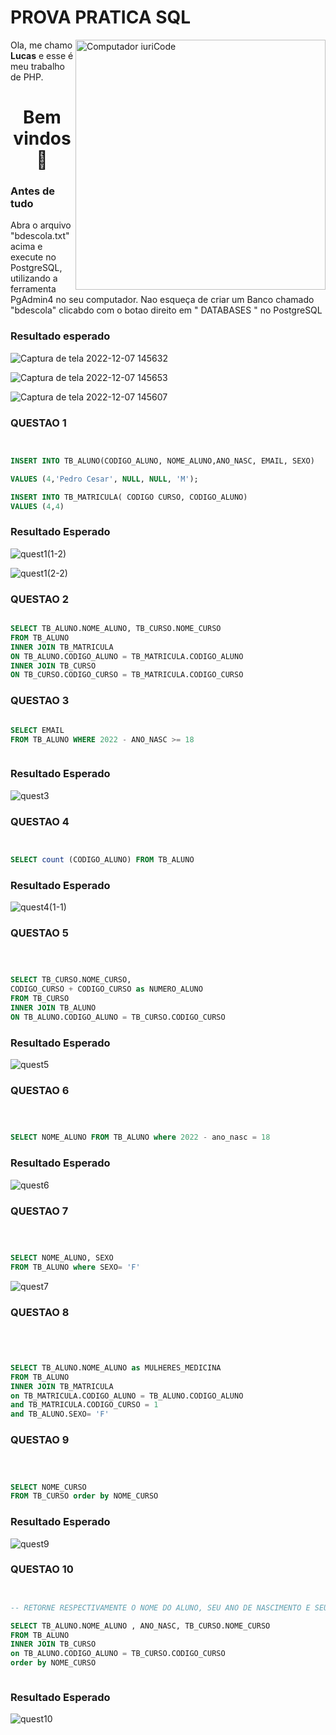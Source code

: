 # PROVA PRATICA SQL
<img src="https://raw.githubusercontent.com/MicaelliMedeiros/micaellimedeiros/master/image/computer-illustration.png" min-width="400px" max-width="400px" width="400px" align="right" alt="Computador iuriCode">

<p align="left"> Ola, me chamo <strong>Lucas</strong> e esse é meu trabalho de PHP.<br> 
<h1 align="center"> Bem vindos  👋</h1>


<h3 align="left">Antes de tudo </h3>
<p align="left">  Abra o arquivo "bdescola.txt" acima e execute no PostgreSQL, utilizando a ferramenta PgAdmin4 no seu computador. Nao esqueça de criar um Banco chamado "bdescola" clicabdo com o botao direito em " DATABASES " no PostgreSQL



<h3 align="left">Resultado esperado </h3>

![Captura de tela 2022-12-07 145632](https://user-images.githubusercontent.com/93049848/206259633-7270bb92-8a52-43d5-be3c-a50d524fb08e.png)

![Captura de tela 2022-12-07 145653](https://user-images.githubusercontent.com/93049848/206259641-9d354b91-1640-4489-b524-cdeef89da38f.png)

![Captura de tela 2022-12-07 145607](https://user-images.githubusercontent.com/93049848/206259644-30eb0c77-30bd-4502-b66a-863e0890c9dd.png)

### QUESTAO 1 

```SQL


INSERT INTO TB_ALUNO(CODIGO_ALUNO, NOME_ALUNO,ANO_NASC, EMAIL, SEXO)

VALUES (4,'Pedro Cesar', NULL, NULL, 'M');

INSERT INTO TB_MATRICULA( CODIGO CURSO, CODIGO_ALUNO)
VALUES (4,4)


```

<h3> Resultado Esperado </h3>

![quest1(1-2)](https://user-images.githubusercontent.com/93049848/206260508-981bca26-a847-493e-af39-e0bdeaba8c3e.png)

![quest1(2-2)](https://user-images.githubusercontent.com/93049848/206260580-ba31f1ae-271a-4fb1-9949-bfbc2ce789b0.png)



### QUESTAO 2

```SQL

SELECT TB_ALUNO.NOME_ALUNO, TB_CURSO.NOME_CURSO 
FROM TB_ALUNO 
INNER JOIN TB_MATRICULA 
ON TB_ALUNO.CODIGO_ALUNO = TB_MATRICULA.CODIGO_ALUNO
INNER JOIN TB_CURSO
ON TB_CURSO.CODIGO_CURSO = TB_MATRICULA.CODIGO_CURSO


```


### QUESTAO 3

```SQL

SELECT EMAIL
FROM TB_ALUNO WHERE 2022 - ANO_NASC >= 18



```
<h3> Resultado Esperado </h3>


![quest3](https://user-images.githubusercontent.com/93049848/206262205-ad6965c1-5095-4bb4-b68a-9601a5660881.png)



### QUESTAO 4


```SQL


SELECT count (CODIGO_ALUNO) FROM TB_ALUNO 


```


<h3> Resultado Esperado </h3>

![quest4(1-1)](https://user-images.githubusercontent.com/93049848/206442396-803f639c-933a-4ca3-9108-10c1f5271bd9.png)


### QUESTAO 5


```SQL



SELECT TB_CURSO.NOME_CURSO,
CODIGO_CURSO + CODIGO_CURSO as NUMERO_ALUNO
FROM TB_CURSO 
INNER JOIN TB_ALUNO 
ON TB_ALUNO.CODIGO_ALUNO = TB_CURSO.CODIGO_CURSO

```


<h3> Resultado Esperado </h3>

![quest5](https://user-images.githubusercontent.com/93049848/206442555-f7cf8de6-dede-4951-ba13-61d149aa2596.png)


### QUESTAO 6


```SQL



SELECT NOME_ALUNO FROM TB_ALUNO where 2022 - ano_nasc = 18


```

<h3> Resultado Esperado </h3>

![quest6](https://user-images.githubusercontent.com/93049848/206442700-b4ba7dcc-77da-4217-8920-4eac8935569b.png)



### QUESTAO 7


```SQL



SELECT NOME_ALUNO, SEXO
FROM TB_ALUNO where SEXO= 'F'

```

![quest7](https://user-images.githubusercontent.com/93049848/206442807-c949bb00-8637-4885-91fc-81015095a827.png)



### QUESTAO 8


```SQL




SELECT TB_ALUNO.NOME_ALUNO as MULHERES_MEDICINA
FROM TB_ALUNO 
INNER JOIN TB_MATRICULA
on TB_MATRICULA.CODIGO_ALUNO = TB_ALUNO.CODIGO_ALUNO
and TB_MATRICULA.CODIGO_CURSO = 1
and TB_ALUNO.SEXO= 'F'


```


### QUESTAO 9


```SQL



SELECT NOME_CURSO 
FROM TB_CURSO order by NOME_CURSO 

```

<h3> Resultado Esperado </h3>

![quest9](https://user-images.githubusercontent.com/93049848/206443138-977603df-f16a-4e57-81fd-53d4b6029ddd.png)



### QUESTAO 10


```SQL


-- RETORNE RESPECTIVAMENTE O NOME DO ALUNO, SEU ANO DE NASCIMENTO E SEU NOME DO CURSO 

SELECT TB_ALUNO.NOME_ALUNO , ANO_NASC, TB_CURSO.NOME_CURSO
FROM TB_ALUNO
INNER JOIN TB_CURSO 
on TB_ALUNO.CODIGO_ALUNO = TB_CURSO.CODIGO_CURSO
order by NOME_CURSO



```

<h3> Resultado Esperado </h3>

![quest10](https://user-images.githubusercontent.com/93049848/206443865-eb583081-f8e8-43db-a181-e32784ab241d.png)
